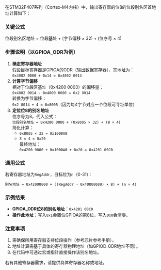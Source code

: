 在STM32F407系列（Cortex-M4内核）中，输出寄存器的位8的位段别名区首地址计算如下：

### 关键公式

位段别名区地址 = 位段基址 + (字节偏移 × 32) + (位序号 × 4)

### 步骤说明（以GPIOA_ODR为例）

1. **确定寄存器地址**  
假设目标寄存器是GPIOA的ODR（输出数据寄存器），其地址为：  
`0x4002 0000 + 0x14 = 0x4002 0014`
2. **计算字节偏移**  
相对于位段区基址（0x4200 0000）的偏移量：  
`0x4002 0014 - 0x4000 0000 = 0x2 0014`  
转换为字节偏移：  
`0x2 0014 ÷ 4 = 0x8005`（因为每4字节对应一个位段可寻址单位）
3. **定位位8的别名地址**  
位序号为8，代入公式：  
`位段别名地址 = 0x4200 0000 + (0x8005 × 32) + (8 × 4)`  
简化计算：  
   - `0x8005 × 32 = 0x1000A0`  
   - `8 × 4 = 0x20`  
最终地址：  
`0x4200 0000 + 0x1000A0 + 0x20 = 0x4201 00C0`

### 通用公式

若寄存器地址为`RegAddr`，目标位为`n`（0-31）：  

```
别名地址 = 0x42000000 + ((RegAddr - 0x40000000) × 8) + (n × 4)
```

### 示例结果

- **GPIOA_ODR位8的别名地址**：`0x4201 00C0`  
- **操作此地址**：写入`0x1`会置位GPIOA的第8位，写入`0x0`会清零。

### 注意事项

1. 需确保所用寄存器支持位段操作（参考芯片参考手册）。
2. 地址计算需基于具体的寄存器物理地址（如GPIOD_ODR地址不同）。
3. 在代码中可通过宏或指针直接操作该别名地址。

若有其他寄存器需求，请提供具体寄存器名称或地址。

